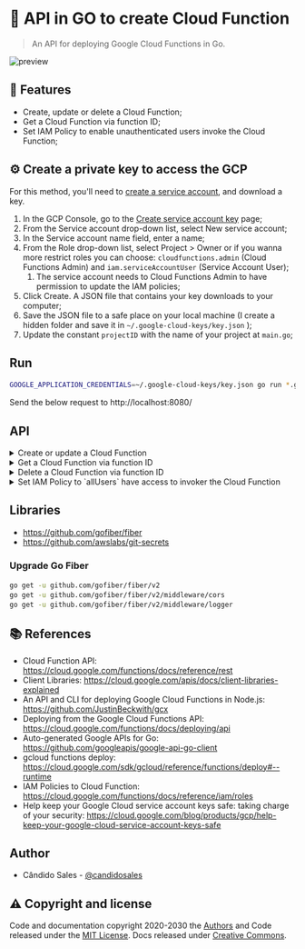 # 🐹 API in GO to create Cloud Function

> An API for deploying Google Cloud Functions in Go.

![preview](https://i.imgur.com/QV5sReD.png)

## 🎯 Features

- Create, update or delete a Cloud Function;
- Get a Cloud Function via function ID;
- Set IAM Policy to enable unauthenticated users invoke the Cloud Function;

## ⚙️ Create a private key to access the GCP

For this method, you'll need to [create a service account](https://cloud.google.com/docs/authentication/getting-started), and download a key.

1. In the GCP Console, go to the [Create service account key](https://console.cloud.google.com/apis/credentials/serviceaccountkey?_ga=2.44822625.-475179053.1491320180) page;
2. From the Service account drop-down list, select New service account;
3. In the Service account name field, enter a name;
4. From the Role drop-down list, select Project > Owner or if you wanna more restrict roles you can choose: `cloudfunctions.admin` (Cloud Functions Admin) and `iam.serviceAccountUser` (Service Account User);
   1. The service account needs to Cloud Functions Admin to have permission to update the IAM policies;
5. Click Create. A JSON file that contains your key downloads to your computer;
6. Save the JSON file to a safe place on your local machine (I create a hidden folder and save it in `~/.google-cloud-keys/key.json` );
7. Update the constant `projectID` with the name of your project at `main.go`;

## Run

```bash
GOOGLE_APPLICATION_CREDENTIALS=~/.google-cloud-keys/key.json go run *.go
```

Send the below request to http://localhost:8080/

## API

<details>
  <summary>Create or update a Cloud Function</summary>

#### Accepts HTTP `POST`

#### Path `/`

#### Request

```json
{
   "name":"cloud-function-test",
   "files":[
      {
         "name":"index.js",
         "content":"exports.helloWorld = (req, res) => {\n  let message = req.query.message || req.body.message || 'Hello World! 4';\n  res.status(200).send(message);\n};"
      },
      {
         "name":"package.json",
         "content":"{\n  \"name\": \"sample-http\",\n  \"version\": \"0.0.1\"\n}"
      }
   ]
}
```

#### Response

```json
{
   "message":"Created the Cloud Function"
}
```

#### Result

![preview](./images/result.png)

![preview](./images/Functions_–_Cloud_Functions_–_Google_Cloud_Platform.png)
</details>
<details>
  <summary>Get a Cloud Function via function ID</summary>

#### Accepts HTTP `GET`

#### Path `/`

#### Request

- `function_id` - string representing the cloud function ID

```bash
curl -X GET http://localhost:8080?function_id=trud_test
```

#### Response

```json
{
   "cloudFunction":{
      "availableMemoryMb":128,
      "entryPoint":"helloWorld",
      "httpsTrigger":{
         "url":"https://us-central1-vendasta-hackathon.cloudfunctions.net/trud_test"
      },
      "ingressSettings":"ALLOW_ALL",
      "name":"projects/vendasta-hackathon/locations/us-central1/functions/trud_test",
      "runtime":"nodejs8",
      "serviceAccountEmail":"vendasta-hackathon@appspot.gserviceaccount.com",
      "sourceUploadUrl":"https://storage.googleapis.com/gcf-upload-us-central1-ed9343f1-111c-435e-b16c-28bb09e2f13f/f3679a71-e48e-4c94-8d26-307775296a73.zip?GoogleAccessId=service-481416019804@gcf-admin-robot.iam.gserviceaccount.com&Expires=1590974019&Signature=HDKLbM4x1StRLa8ICqR%2B2R5WEHRmB%2BeqdM2e7btRh1Jb5%2BDqn5SMh1SziOh48ZYDDTjSHpxtQO17%2F3ZeopBXhtEEg2ytGF%2BzJXRA5C2k5BuTX4ULK9OyLQwhE1TDGK5DqJ4JZ%2Fnylfnpdvs4UtqpP4s3Rt4yBszBM5HfIwXYsK7S2HXmskEMc7U9a8rXP6QdqSEwRyTth%2FWTorLt8S9qB0VB8lX8l7xpIsesL0R0mxhfLhn63TQggkx61yOu9qa%2FShjcnqRquOGDEG%2BQ2zEsvKijCaGDZDLq%2Fx0qSvfXSHAQ41uHHnv%2B7Xy6R31j%2Bhe53H3lKLmvUrgL6oM%2Bc5maHQ%3D%3D",
      "status":"ACTIVE",
      "timeout":"60s",
      "updateTime":"2020-06-01T00:44:07.102Z",
      "versionId":"3"
   }
}
```

</details>
<details>
  <summary>Delete a Cloud Function via function ID</summary>

#### Accepts HTTP `DELETE`

#### Path `/`

#### Request

- `function_id` - string representing the cloud function ID

```bash
curl -X DELETE http://localhost:8080?function_id=xdne_xpto
```

#### Response

```json
{
   "cloudFunction":{
      "metadata":{
         "@type":"type.googleapis.com/google.cloud.functions.v1.OperationMetadataV1",
         "target":"projects/vendasta-hackathon/locations/us-central1/functions/xdne_xpto",
         "type":"DELETE_FUNCTION",
         "request":{
            "@type":"type.googleapis.com/google.protobuf.Empty"
         },
         "updateTime":"2020-07-11T00:15:13Z"
      },
      "name":"operations/dmVuZGFzdGEtaGFja2F0aG9uL3VzLWNlbnRyYWwxL3hkbmVfeHB0by9FUzlUX1N1RzVPaw"
   }
}
```

</details>
<details>
  <summary>Set IAM Policy to `allUsers` have access to invoker the Cloud Function</summary>

#### Accepts HTTP `POST`

#### Path `/policy`

#### Request

```json
{
   "function_id":"trud_test"
}
```

#### Response

```json
{
   "policy":{
      "bindings":[
         {
            "members":[
               "allUsers"
            ],
            "role":"roles/cloudfunctions.invoker"
         }
      ],
      "etag":"BwWm/F4UOXk=",
      "version":1
   }
}
```
</details>

## Libraries

- https://github.com/gofiber/fiber
- https://github.com/awslabs/git-secrets

### Upgrade Go Fiber

```bash
go get -u github.com/gofiber/fiber/v2
go get -u github.com/gofiber/fiber/v2/middleware/cors
go get -u github.com/gofiber/fiber/v2/middleware/logger
```

## 📚 References

- Cloud Function API: https://cloud.google.com/functions/docs/reference/rest
- Client Libraries: https://cloud.google.com/apis/docs/client-libraries-explained
- An API and CLI for deploying Google Cloud Functions in Node.js: https://github.com/JustinBeckwith/gcx
- Deploying from the Google Cloud Functions API: https://cloud.google.com/functions/docs/deploying/api
- Auto-generated Google APIs for Go: https://github.com/googleapis/google-api-go-client
- gcloud functions deploy: https://cloud.google.com/sdk/gcloud/reference/functions/deploy#--runtime
- IAM Policies to Cloud Function: https://cloud.google.com/functions/docs/reference/iam/roles
- Help keep your Google Cloud service account keys safe: taking charge of your security: https://cloud.google.com/blog/products/gcp/help-keep-your-google-cloud-service-account-keys-safe

## Author

- Cândido Sales - [@candidosales](https://twitter.com/candidosales)

## ⚠️ Copyright and license

Code and documentation copyright 2020-2030 the [Authors](https://github.com/candidosales/cloud-function-go/graphs/contributors) and Code released under the [MIT License](https://github.com/candidosales/cloud-function-go/blob/master/LICENSE). Docs released under [Creative Commons](https://creativecommons.org/licenses/by/3.0/).